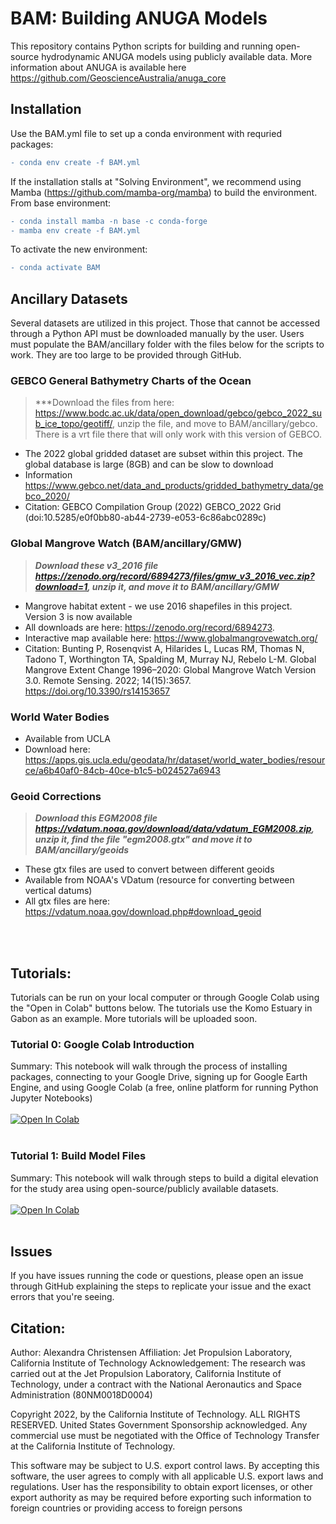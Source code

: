 # BAM: Building ANUGA Models 

This repository contains Python scripts for building and running open-source hydrodynamic ANUGA models using publicly available data. More information about ANUGA is available here https://github.com/GeoscienceAustralia/anuga_core


## Installation

Use the BAM.yml file to set up a conda environment with requried packages:
```diff
- conda env create -f BAM.yml 
```

If the installation stalls at "Solving Environment", we recommend using Mamba (https://github.com/mamba-org/mamba) to build the environment. From base environment:

``` diff
- conda install mamba -n base -c conda-forge
- mamba env create -f BAM.yml
```

To activate the new environment:
``` diff
- conda activate BAM
```


## Ancillary Datasets

Several datasets are utilized in this project. Those that cannot be accessed through a Python API must be downloaded manually by the user. Users must populate the BAM/ancillary folder with the files below for the scripts to work. They are too large to be provided through GitHub.

### GEBCO General Bathymetry Charts of the Ocean
> ***Download the files from here: https://www.bodc.ac.uk/data/open_download/gebco/gebco_2022_sub_ice_topo/geotiff/, unzip the file, and move to BAM/ancillary/gebco. There is a vrt file there that will only work with this version of GEBCO.
 - The 2022 global gridded dataset are subset within this project. The global database is large (8GB) and can be slow to download
 - Information https://www.gebco.net/data_and_products/gridded_bathymetry_data/gebco_2020/
 - Citation: GEBCO Compilation Group (2022) GEBCO_2022 Grid (doi:10.5285/e0f0bb80-ab44-2739-e053-6c86abc0289c)
 
### Global Mangrove Watch (BAM/ancillary/GMW)
> ***Download these v3_2016 file https://zenodo.org/record/6894273/files/gmw_v3_2016_vec.zip?download=1, unzip it, and move it to BAM/ancillary/GMW***
 - Mangrove habitat extent - we use 2016 shapefiles in this project. Version 3 is now available
 - All downloads are here: https://zenodo.org/record/6894273. 
 - Interactive map available here: https://www.globalmangrovewatch.org/
 - Citation: Bunting P, Rosenqvist A, Hilarides L, Lucas RM, Thomas N, Tadono T, Worthington TA, Spalding M, Murray NJ, Rebelo L-M. Global Mangrove Extent Change 1996–2020: Global Mangrove Watch Version 3.0. Remote Sensing. 2022; 14(15):3657. https://doi.org/10.3390/rs14153657 

### World Water Bodies
- Available from UCLA
- Download here: https://apps.gis.ucla.edu/geodata/hr/dataset/world_water_bodies/resource/a6b40af0-84cb-40ce-b1c5-b024527a6943

### Geoid Corrections
> ***Download this EGM2008 file https://vdatum.noaa.gov/download/data/vdatum_EGM2008.zip, unzip it, find the file "egm2008.gtx" and move it to BAM/ancillary/geoids***
- These gtx files are used to convert between different geoids
- Available from NOAA's VDatum (resource for converting between vertical datums)
- All gtx files are here: https://vdatum.noaa.gov/download.php#download_geoid

 <br></br>



## Tutorials: 
Tutorials can be run on your local computer or through Google Colab using the "Open in Colab" buttons below. The tutorials use the Komo Estuary in Gabon as an example. More tutorials will be uploaded soon. <br>

### Tutorial 0: Google Colab Introduction
Summary: This notebook will walk through the process of installing packages, connecting to your Google Drive, signing up for Google Earth Engine, and using Google Colab (a free, online platform for running Python Jupyter Notebooks)<br></br>
[![Open In Colab](https://colab.research.google.com/assets/colab-badge.svg)](https://colab.research.google.com/github/achri19/BAM/blob/main/notebooks/GoogleColab_Introduction.ipynb)<br></br>

### Tutorial 1: Build Model Files
Summary: This notebook will walk through steps to build a digital elevation for the study area using open-source/publicly available datasets.<br></br>
[![Open In Colab](https://colab.research.google.com/assets/colab-badge.svg)](https://colab.research.google.com/github/achri19/BAM/blob/main/notebooks/Build_Model_Files.ipynb)
<br></br>


## Issues
If you have issues running the code or questions, please open an issue through GitHub explaining the steps to replicate your issue and the exact errors that you're seeing.

## Citation:
Author: Alexandra Christensen
Affiliation: Jet Propulsion Laboratory, California Institute of Technology
Acknowledgement: The research was carried out at the Jet Propulsion Laboratory, California Institute of Technology, under a contract with the National Aeronautics and Space Administration (80NM0018D0004)

Copyright 2022, by the California Institute of Technology. ALL RIGHTS RESERVED. United States Government Sponsorship acknowledged. Any commercial use must be negotiated with the Office of Technology Transfer at the California Institute of Technology.

This software may be subject to U.S. export control laws. By accepting this software, the user agrees to comply with all applicable U.S. export laws and regulations. User has the responsibility to obtain export licenses, or other export authority as may be required before exporting such information to foreign countries or providing access to foreign persons
